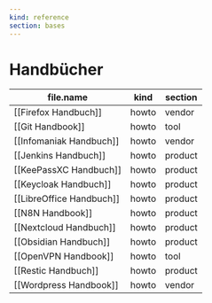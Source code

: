 ```yaml
---
kind: reference
section: bases
---
```


# Handbücher
| file.name | kind | section |
| --- | --- | --- |
| [[Firefox Handbuch]] | howto | vendor |
| [[Git Handbook]] | howto | tool |
| [[Infomaniak Handbuch]] | howto | vendor |
| [[Jenkins Handbuch]] | howto | product |
| [[KeePassXC Handbuch]] | howto | product |
| [[Keycloak Handbuch]] | howto | product |
| [[LibreOffice Handbuch]] | howto | product |
| [[N8N Handbook]] | howto | product |
| [[Nextcloud Handbuch]] | howto | product |
| [[Obsidian Handbuch]] | howto | product |
| [[OpenVPN Handbook]] | howto | tool |
| [[Restic Handbuch]] | howto | product |
| [[Wordpress Handbook]] | howto | vendor |
